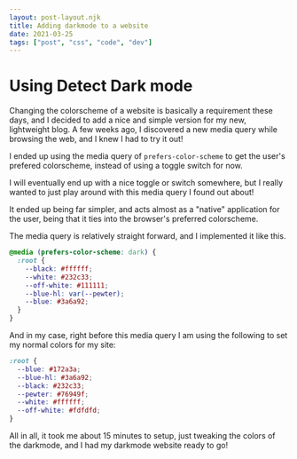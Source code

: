 ```yaml
---
layout: post-layout.njk
title: Adding darkmode to a website
date: 2021-03-25
tags: ["post", "css", "code", "dev"]
---
```


# Using Detect Dark mode

<!-- Excerpt Start -->

Changing the colorscheme of a website is basically a requirement these days, and I decided to add a nice and simple version for my new, lightweight blog.
A few weeks ago, I discovered a new media query while browsing the web, and I knew I had to try it out!

<!-- Excerpt End -->

I ended up using the media query of `prefers-color-scheme` to get the user's prefered colorscheme, instead of using a toggle switch for now.

I will eventually end up with a nice toggle or switch somewhere, but I really wanted to just play around with this media query I found out about!

It ended up being far simpler, and acts almost as a "native" application for the user, being that it ties into the browser's preferred colorscheme.

The media query is relatively straight forward, and I implemented it like this.

```css
@media (prefers-color-scheme: dark) {
  :root {
    --black: #ffffff;
    --white: #232c33;
    --off-white: #111111;
    --blue-hl: var(--pewter);
    --blue: #3a6a92;
  }
}
```

And in my case, right before this media query I am using the following to set my normal colors for my site:

```css
:root {
  --blue: #172a3a;
  --blue-hl: #3a6a92;
  --black: #232c33;
  --pewter: #76949f;
  --white: #ffffff;
  --off-white: #fdfdfd;
}
```

All in all, it took me about 15 minutes to setup, just tweaking the colors of the darkmode, and I had my darkmode website ready to go!
